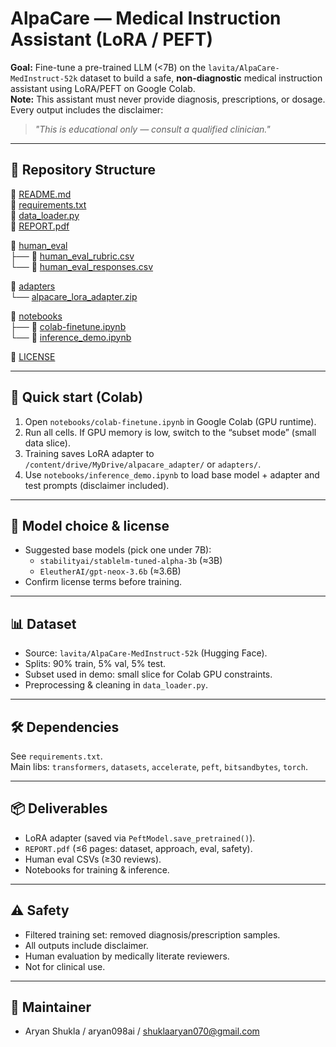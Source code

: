 # AlpaCare — Medical Instruction Assistant (LoRA / PEFT)

**Goal:** Fine-tune a pre-trained LLM (<7B) on the `lavita/AlpaCare-MedInstruct-52k` dataset to build a safe, **non-diagnostic** medical instruction assistant using LoRA/PEFT on Google Colab.  
**Note:** This assistant must never provide diagnosis, prescriptions, or dosage. Every output includes the disclaimer:

> *"This is educational only — consult a qualified clinician."*

---


## 📂 Repository Structure

📄 [README.md](README.md)  
📄 [requirements.txt](requirements.txt)  
📄 [data_loader.py](data_loader.py)  
📄 [REPORT.pdf](REPORT.pdf)  

📂 [human_eval](human_eval)  
├── 📄 [human_eval_rubric.csv](human_eval/human_eval_rubric.csv)  
└── 📄 [human_eval_responses.csv](human_eval/human_eval_responses.csv)  

📂 [adapters](adapters)  
└── [alpacare_lora_adapter.zip](alphacare_lora_adapter.zip) 

📂 [notebooks](notebooks)  
├── 📄 [colab-finetune.ipynb](notebooks/colab-finetune.ipynb)  
└── 📄 [inference_demo.ipynb](notebooks/inference_demo.ipynb)  

📄 [LICENSE](LICENSE)  



---

## 🚀 Quick start (Colab)
1. Open `notebooks/colab-finetune.ipynb` in Google Colab (GPU runtime).
2. Run all cells. If GPU memory is low, switch to the “subset mode” (small data slice).
3. Training saves LoRA adapter to `/content/drive/MyDrive/alpacare_adapter/` or `adapters/`.
4. Use `notebooks/inference_demo.ipynb` to load base model + adapter and test prompts (disclaimer included).

---

## 🧠 Model choice & license
- Suggested base models (pick one under 7B):
  - `stabilityai/stablelm-tuned-alpha-3b` (≈3B)  
  - `EleutherAI/gpt-neox-3.6b` (≈3.6B)  
- Confirm license terms before training.

---

## 📊 Dataset
- Source: `lavita/AlpaCare-MedInstruct-52k` (Hugging Face).
- Splits: 90% train, 5% val, 5% test.
- Subset used in demo: small slice for Colab GPU constraints.
- Preprocessing & cleaning in `data_loader.py`.

---

## 🛠️ Dependencies
See `requirements.txt`.  
Main libs: `transformers`, `datasets`, `accelerate`, `peft`, `bitsandbytes`, `torch`.

---

## 📦 Deliverables
- LoRA adapter (saved via `PeftModel.save_pretrained()`).
- `REPORT.pdf` (≤6 pages: dataset, approach, eval, safety).
- Human eval CSVs (≥30 reviews).
- Notebooks for training & inference.

---

## ⚠️ Safety
- Filtered training set: removed diagnosis/prescription samples.
- All outputs include disclaimer.
- Human evaluation by medically literate reviewers.
- Not for clinical use.

---

## 👤 Maintainer
- Aryan Shukla / aryan098ai / shuklaaryan070@gmail.com
